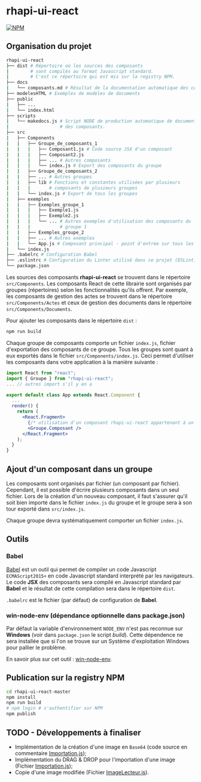 # rhapi-ui-react

>

[![NPM](https://img.shields.io/npm/v/rhapi-ui-react?color=brightgreen&logo=npm)](https://www.npmjs.com/package/rhapi-ui-react)

## Organisation du projet

```bash
rhapi-ui-react
├── dist # Répertoire où les sources des composants
|        # sont compilés au format Javascript standard.
|        # C'est ce répertoire qui est mis sur la registry NPM.
├── docs
|   └── composants.md # Résultat de la documentation automatique des composants
├── modelesHTML # Exemples de modèles de documents
├── public
|   ├── ...
|   └── index.html
├── scripts
|   └── makedocs.js # Script NODE de production automatique de documentation
|                   # des composants.
├── src
|   ├── Components
|   |   ├── Groupe_de_composants_1
|   |   |   ├── Composant1.js # Code source JSX d'un composant
|   |   |   ├── Composant2.js
|   |   |   ├── ... # Autres composants
|   |   |   └── index.js # Export des composants du groupe
|   |   ├── Groupe_de_composants_2
|   |   ├── ... # Autres groupes
|   |   ├── lib # Fonctions et constantes utilisées par plusieurs
|   |   |       # composants de plusieurs groupes
|   |   └── index.js # Export de tous les groupes
|   ├── exemples
|   |   ├── Exemples_groupe_1
|   |   |   ├── Exemple1.js
|   |   |   ├── Exemple2.js
|   |   |   └── ... # Autres exemples d'utilisation des composants du
|   |   |           # groupe 1
|   |   ├── Exemples_groupe_2
|   |   ├── ... # Autres exemples
|   |   └── App.js # Composant principal - point d'entrée sur tous les exemples
|   └── index.js
├── .babelrc # Configuration Babel
├── .eslintrc # Configuration du Linter utilisé dans ce projet (ESLint)
└── package.json
```

Les sources des composants **rhapi-ui-react** se trouvent dans le répertoire `src/Components`. Les composants React de cette librairie sont organisés par groupes (répertoires) selon les fonctionnalités qu'ils offrent.
Par exemple, les composants de gestion des actes se trouvent dans le répertoire `src/Components/Actes` et ceux de gestion des documents dans le répertoire `src/Components/Documents`.

Pour ajouter les composants dans le répertoire `dist` :
```bash
npm run build
```

Chaque groupe de composants comporte un fichier `index.js`, fichier d'exportation des composants de ce groupe. Tous les groupes sont quant à eux exportés dans le fichier `src/Components/index.js`.
Ceci permet d'utiliser les composants dans votre application à la manière suivante :

```jsx
import React from "react";
import { Groupe } from "rhapi-ui-react";
... // autres import s'il y en a

export default class App extends React.Component {
  ...
  render() {
    return (
      <React.Fragment>
        {/* utilisation d'un composant rhapi-ui-react appartenant à un groupe */}
        <Groupe.Composant />
      </React.Fragment>
    );
  }
}
```

## Ajout d'un composant dans un groupe

Les composants sont organisés par fichier (un composant par fichier). Cependant, il est possible d'écrire plusieurs composants dans un seul fichier.
Lors de la création d'un nouveau composant, il faut s'assurer qu'il soit bien importé dans le fichier `index.js` du groupe et le groupe sera à son tour exporté dans `src/index.js`.

Chaque groupe devra systématiquement comporter un fichier `index.js`.

## Outils

### Babel

[Babel](https://babeljs.io/docs/en/) est un outil qui permet de compiler un code Javascript `ECMAScript2015+` en code Javascript standard interprété par les navigateurs.
Le code **JSX** des composants sera compilé en Javascript standard par **Babel** et le résultat de cette compilation sera dans le répertoire `dist`.

`.babelrc` est le fichier (par défaut) de configuration de **Babel**.

### win-node-env (dépendance optionnelle dans package.json)

Par défaut la variable d'environnement `NODE_ENV` n'est pas reconnue sur **Windows** (voir dans `package.json` le script *build*).
Cette dépendence ne sera installée que si l'on se trouve sur un Système d'exploitation Windows pour pallier le problème.

En savoir plus sur cet outil : [win-node-env](https://github.com/laggingreflex/win-node-env).

## Publication sur la registry NPM

```bash
cd rhapi-ui-react-master
npm install
npm run build
# npm login # s'authentifier sur NPM
npm publish
```

## TODO - Développements à finaliser

- Implémentation de la création d'une image en `Base64` (code source en commentaire [Importation.js](https://github.com/rhapi-project/rhapi-ui-react/blob/master/src/Components/Images/Importation.js));
- Implémentation du DRAG & DROP pour l'importation d'une image (Fichier [Importation.js](https://github.com/rhapi-project/rhapi-ui-react/blob/master/src/Components/Images/Importation.js));
- Copie d'une image modifiée (Fichier [ImageLecteur.js](https://github.com/rhapi-project/rhapi-ui-react/blob/master/src/Components/Images/ImageLecteur.js)).